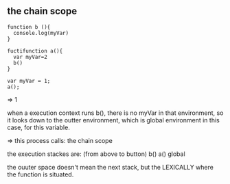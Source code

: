 ## the chain scope

```
function b (){
  console.log(myVar)
}

fuctifunction a(){
  var myVar=2
  b()
}

var myVar = 1;
a();
```

=> 1

when a execution context runs b(),
there is no myVar in that environment,
so it looks down to the outter environment, which is global environment in this case, for this variable.

=> this process calls: the chain scope

the execution stackes are: (from above to button)
b()
a()
global

the ouuter space doesn't mean the next stack,
but the LEXICALLY where the function is situated.

